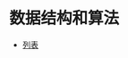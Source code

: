 # 数据结构和算法

- [列表](https://github.com/ziyi2/data-structure-algorithm-procedure/blob/master/src/List.js)

